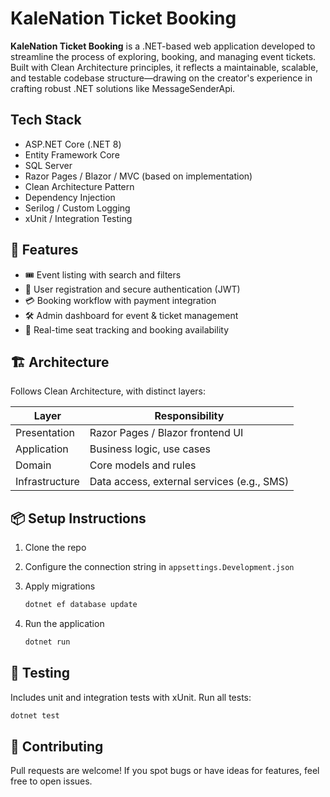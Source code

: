 
# KaleNation Ticket Booking

**KaleNation Ticket Booking** is a .NET-based web application developed to streamline the process of exploring, booking, and managing event tickets. Built with Clean Architecture principles, it reflects a maintainable, scalable, and testable codebase structure—drawing on the creator's experience in crafting robust .NET solutions like MessageSenderApi.

## Tech Stack

- ASP.NET Core (.NET 8)
- Entity Framework Core
- SQL Server
- Razor Pages / Blazor / MVC (based on implementation)
- Clean Architecture Pattern
- Dependency Injection
- Serilog / Custom Logging
- xUnit / Integration Testing

## 🚀 Features

- 🎟️ Event listing with search and filters
- 🔐 User registration and secure authentication (JWT)
- 💳 Booking workflow with payment integration
- 🛠️ Admin dashboard for event & ticket management
- 📅 Real-time seat tracking and booking availability

## 🏗️ Architecture

Follows Clean Architecture, with distinct layers:

| Layer            | Responsibility                             |
|------------------|---------------------------------------------|
| Presentation     | Razor Pages / Blazor frontend UI            |
| Application      | Business logic, use cases                   |
| Domain           | Core models and rules                       |
| Infrastructure   | Data access, external services (e.g., SMS)  |

## 📦 Setup Instructions

1. Clone the repo  

2. Configure the connection string in `appsettings.Development.json`

3. Apply migrations  
   ```bash
   dotnet ef database update
   ```

4. Run the application  
   ```bash
   dotnet run
   ```

## 🧪 Testing

Includes unit and integration tests with xUnit. Run all tests:

```bash
dotnet test
```

## 🤝 Contributing

Pull requests are welcome! If you spot bugs or have ideas for features, feel free to open issues.

